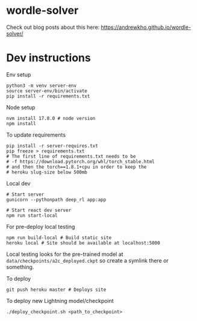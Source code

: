 # wordle-solver

Check out blog posts about this here: https://andrewkho.github.io/wordle-solver/

# Dev instructions

Env setup
```
python3 -m venv server-env
source server-env/bin/activate
pip install -r requirements.txt
```

Node setup
```
nvm install 17.8.0 # node version
npm install
```

To update requirements
```
pip install -r server-requires.txt
pip freeze > requirements.txt
# The first line of requirements.txt needs to be 
# -f https://download.pytorch.org/whl/torch_stable.html
# and then the torch==1.8.1+cpu in order to keep the
# heroku slug-size below 500mb
```

Local dev
```
# Start server
gunicorn --pythonpath deep_rl app:app

# Start react dev server
npm run start-local
```

For pre-deploy local testing
```
npm run build-local # Build static site
heroku local # Site should be available at localhost:5000
```
Local testing looks for the pre-trained model at `data/checkpoints/a2c_deployed.ckpt` so create a symlink there or something.

To deploy
```
git push heroku master # Deploys site
```

To deploy new Lightning model/checkpoint
```
./deploy_checkpoint.sh <path_to_checkpoint>
```
